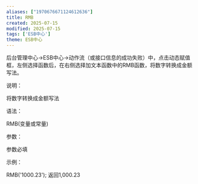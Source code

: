 ```yaml
---
aliases: ["1970676671124612636"]
title: RMB
created: 2025-07-15
modified: 2025-07-15
tags: ['ESB中心']
theme: ESB中心
---
```


后台管理中心->ESB中心->动作流（或接口信息的成功失败）中，点击动态赋值框，左侧选择函数后，在右侧选择加文本函数中的RMB函数，将数字转换成金额写法。

说明：

将数字转换成金额写法

语法：

RMB(变量或常量)

参数：

参数必填

示例：

RMB('1000.23'); 返回1,000.23